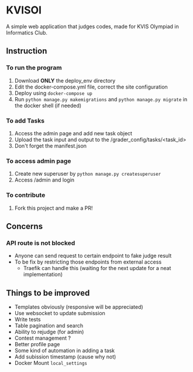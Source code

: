 # KVISOI
A simple web application that judges codes, made for KVIS Olympiad in Informatics Club.
## Instruction 
### To run the program
  1. Download **ONLY** the deploy_env directory 
  2. Edit the docker-compose.yml file, correct the site configuration
  4. Deploy using `docker-compose up`
  5. Run `python manage.py makemigrations` and `python manage.py migrate` in the docker shell (if needed)
### To add Tasks
  1. Access the admin page and add new task object
  2. Upload the task input and output to the /grader_config/tasks/<task_id>
  3. Don't forget the manifest.json
### To access admin page
  1. Create new superuser by `python manage.py createsuperuser`
  2. Access /admin and login
### To contribute
  1. Fork this project and make a PR!

## Concerns
### API route is not blocked
  - Anyone can send request to certain endpoint to fake judge result
  - To be fix by restricting those endpoints from external access
    - Traefik can handle this (waiting for the next update for a neat implementation)

## Things to be improved
- Templates obviously (responsive will be appreciated)
- Use websocket to update submission
- Write tests
- Table pagination and search
- Ability to rejudge (for admin)
- Contest management ?
- Better profile page
- Some kind of automation in adding a task
- Add subission timestamp (cause why not)
- Docker Mount `local_settings`
